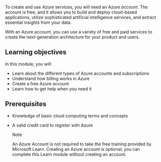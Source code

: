 To create and use Azure services, you will need an Azure _account_. The account is free, and it allows you to build and deploy cloud-based applications, utilize sophisticated artificial intelligence services, and extract essential insights from your data.

With an Azure account, you can use a variety of free and paid services to create the next-generation architecture for your product and users.

## Learning objectives

In this module, you will:

- Learn about the different types of Azure accounts and subscriptions
- Understand how billing works in Azure
- Create a free Azure account
- Learn how to get help when you need it

## Prerequisites

- Knowledge of basic cloud computing terms and concepts
- A valid credit card to register with Azure

    > [!NOTE]
    > An Azure Account is not required to take the free training provided by Microsoft Learn. Creating an Azure account is optional; you can complete this Learn module without creating an account.
